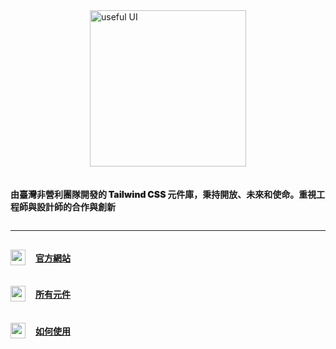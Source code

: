 <div style="display:flex;flex-direction:column;justify-content:center;align-items:center;gap:20px">
<img src="./dist/img/logo.svg" width="250" alt="useful UI">
<p style="font-weight:900">由臺灣非營利團隊開發的 Tailwind CSS 元件庫，秉持開放、未來和使命。重視工程師與設計師的合作與創新</p>
</div>
<hr style="height:0.5px" />
<div style="display:flex;align-items:center;gap:16px">
  <img src="./dist/img/Hero.png" width="24" height="25">
  <a href="https://usefului.vercel.app/"><h4>官方網站</h4></a>
</div>
<div style="display:flex;align-items:center;gap:16px">
  <img src="./dist/img/Hero.png" width="24" height="25">
  <a href="https://usefului.vercel.app/development"><h4>所有元件</h4></a>
</div>
<div style="display:flex;align-items:center;gap:16px">
  <img src="./dist/img/Hero.png" width="24" height="25">
  <a href="https://usefului.vercel.app/foundation"><h4>如何使用</h4></a>
</div>
